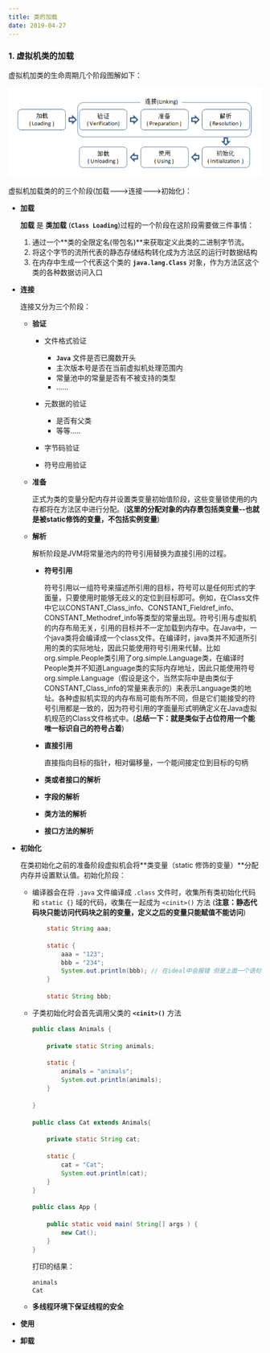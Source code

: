 ```yaml
---
title: 类的加载
date: 2019-04-27
---
```

### 1. 虚拟机类的加载

虚拟机加类的生命周期几个阶段图解如下：

![图解](https://raw.githubusercontent.com/mxsm/document/master/image/JSE/JVM%E8%99%9A%E6%8B%9F%E6%9C%BA%E7%9A%84%E7%B1%BB%E5%8A%A0%E8%BD%BD.png)

虚拟机加载类的的三个阶段(加载--->连接--->初始化)：

- **加载**

  **加载** 是 **类加载** (**`Class Loading`**)过程的一个阶段在这阶段需要做三件事情：

  1. 通过一个**类的全限定名(带包名)**来获取定义此类的二进制字节流。
  2. 将这个字节的流所代表的静态存储结构转化成为方法区的运行时数据结构
  3. 在内存中生成一个代表这个类的 **`java.lang.Class`** 对象，作为方法区这个类的各种数据访问入口

- **连接**

  连接又分为三个阶段：

  - **验证**

    - 文件格式验证
      - **`Java`** 文件是否已魔数开头
      - 主次版本号是否在当前虚拟机处理范围内
      - 常量池中的常量是否有不被支持的类型
      - ......

    - 元数据的验证
      - 是否有父类
      - 等等.....
    - 字节码验证
    - 符号应用验证

  - **准备**

    正式为类的变量分配内存并设置类变量初始值阶段，这些变量锁使用的内存都将在方法区中进行分配。(**这里的分配对象的内存景包括类变量--也就是被static修饰的变量，不包括实例变量**)

  - **解析**

    解析阶段是JVM将常量池内的符号引用替换为直接引用的过程。

    - **符号引用**

      符号引用以一组符号来描述所引用的目标，符号可以是任何形式的字面量，只要使用时能够无歧义的定位到目标即可。例如，在Class文件中它以CONSTANT_Class_info、CONSTANT_Fieldref_info、CONSTANT_Methodref_info等类型的常量出现。符号引用与虚拟机的内存布局无关，引用的目标并不一定加载到内存中。在Java中，一个java类将会编译成一个class文件。在编译时，java类并不知道所引用的类的实际地址，因此只能使用符号引用来代替。比如org.simple.People类引用了org.simple.Language类，在编译时People类并不知道Language类的实际内存地址，因此只能使用符号org.simple.Language（假设是这个，当然实际中是由类似于CONSTANT_Class_info的常量来表示的）来表示Language类的地址。各种虚拟机实现的内存布局可能有所不同，但是它们能接受的符号引用都是一致的，因为符号引用的字面量形式明确定义在Java虚拟机规范的Class文件格式中。(**总结一下：就是类似于占位符用一个能唯一标识自己的符号占着**)

    - **直接引用**

      直接指向目标的指针，相对偏移量，一个能间接定位到目标的句柄

    - **类或者接口的解析**

    - **字段的解析**

    - **类方法的解析**

    - **接口方法的解析**

- **初始化**

  在类初始化之前的准备阶段虚拟机会将**类变量（static 修饰的变量）**分配内存并设置默认值。初始化阶段：

  - 编译器会在将 `.java` 文件编译成 `.class` 文件时，收集所有类初始化代码和 `static {}` 域的代码，收集在一起成为 `<cinit>()` 方法 (**注意：静态代码块只能访问代码块之前的变量，定义之后的变量只能赋值不能访问**)

    ```java
        static String aaa;
        
        static {
            aaa = "123";
            bbb = "234";
            System.out.println(bbb); // 在ideal中会报错 但是上面一个语句可以
        }
    
        static String bbb;
    ```

  - 子类初始化时会首先调用父类的  **`<cinit>()`**  方法

    ```java
    public class Animals {
    
        private static String animals;
    
        static {
            animals = "animals";
            System.out.println(animals);
        }
    
    }
    
    public class Cat extends Animals{
    
        private static String cat;
    
        static {
            cat = "Cat";
            System.out.println(cat);
        }
    }
    
    public class App {
    
        public static void main( String[] args ) {
            new Cat();
        }
    }
    ```

    打印的结果：

    ```
    animals
    Cat
    ```

  - **多线程环境下保证线程的安全**

- **使用**

- **卸载**